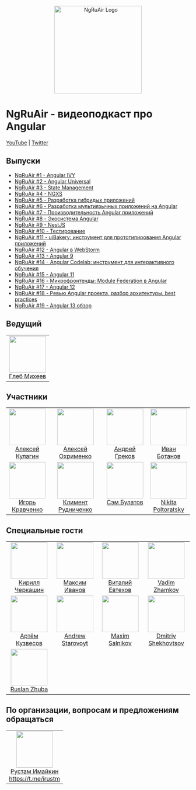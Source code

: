 <p align="center">
  <a href="https://www.youtube.com/channel/UCUIac80KeiumU29aOm-K3VQ" target="blank"><img src="https://raw.githubusercontent.com/ngRuAir/ngruair/master/assets/logo.png" width="240" alt="NgRuAir Logo" /></a>
</p>

# NgRuAir - видеоподкаст про Angular

[YouTube](https://www.youtube.com/c/ngRuAir) | 
[Twitter](https://twitter.com/ngRuAir)

## Выпуски

- [NgRuAir #1 - Angular IVY](https://www.youtube.com/watch?v=O5zM5sWptTw)
- [NgRuAir #2 - Angular Universal](https://www.youtube.com/watch?v=6aYQxRgw8Sk)
- [NgRuAir #3 - State Management](https://www.youtube.com/watch?v=ffVXy7s5ciA)
- [NgRuAir #4 - NGXS](https://www.youtube.com/watch?v=0OT8O4gj6ak)
- [NgRuAir #5 - Разработка гибридых приложений](https://www.youtube.com/watch?v=eMaoMAM4t-g)
- [NgRuAir #6 - Разработка мультиязычных приложений на Angular](https://www.youtube.com/watch?v=9s9I1_bsZkc)
- [NgRuAir #7 - Производительность Angular приложений](https://www.youtube.com/watch?v=KNzDpZlGo7g)
- [NgRuAir #8 - Экосистема Angular](https://www.youtube.com/watch?v=udPlg44PzYw)
- [NgRuAir #9 - NestJS](https://www.youtube.com/watch?v=tSWluc3dL3w)
- [NgRuAir #10 - Тестирование](https://www.youtube.com/watch?v=SRPp6zRBvi8)
- [NgRuAir #11 - uiBakery: инструмент для прототипирования Angular приложений](https://www.youtube.com/watch?v=0zJck44Bc0E)
- [NgRuAir #12 - Angular в WebStorm](https://www.youtube.com/watch?v=jLvtwNmbPKU)
- [NgRuAir #13 - Angular 9](https://www.youtube.com/watch?v=_XY1xyEyr6I)
- [NgRuAir #14 - Angular Codelab: инструмент для интерактивного обучения](https://www.youtube.com/watch?v=h9lGLpvKeFI)
- [NgRuAir #15 - Angular 11](https://www.youtube.com/watch?v=J98fHG0Z4wQ)
- [NgRuAir #16 - Микрофронтенды: Module Federation в Angular](https://www.youtube.com/watch?v=sC3m6fRou6k)
- [NgRuAir #17 - Angular 12](https://www.youtube.com/watch?v=F3FO4I3anQQ)
- [NgRuAir #18 - Ревью Angular проекта, разбор архитектуры, best practices](https://www.youtube.com/watch?v=b2G28fUcLws)
- [NgRuAir #19 - Angular 13 обзор](https://www.youtube.com/watch?v=dcWD7sx9aLU)

## Ведущий

<table>
  <tbody>
    <tr>
      <td align="center" valign="top">
        <img width="100" height="100" src="https://github.com/glebmachine.png?s=150">
        <br>
        <a href="https://github.com/glebmachine">Глеб Михеев</a>
      </td>
    </tr>
  </tbody>
</table>


## Участники
<table>
  <tbody>
    <tr>
      <td align="center" valign="top">
        <img width="100" height="100" src="https://github.com/alQlagin.png?s=150">
        <br>
        <a href="https://github.com/alQlagin">Алексей Кулагин</a>
      </td>
      <td align="center" valign="top">
        <img width="100" height="100" src="https://github.com/obenjiro.png?s=150">
        <br>
        <a href="https://github.com/obenjiro">Алексей Охрименко</a>
      </td>
      <td align="center" valign="top">
        <img width="100" height="100" src="https://github.com/thekiba.png?s=150">
        <br>
        <a href="https://github.com/thekiba">Андрей Греков</a>
      </td>
      <td align="center" width="20%" valign="top">
        <img width="100" height="100" src="https://github.com/StressoID.png?s=150">
        <br>
        <a href="https://github.com/StressoID">Иван Ботанов</a>
      </td>
     </tr>
     <tr>
     <td align="center" width="20%" valign="top">
        <img width="100" height="100" src="https://github.com/Gorniv.png?s=150">
        <br>
        <a href="https://github.com/Gorniv">Игорь Кравченко</a>
      </td>
     <td align="center" valign="top">
        <img width="100" height="100" src="https://github.com/klimentru1986.png?s=150">
        <br>
        <a href="https://github.com/klimentru1986">Климент Рудниченко</a>
      </td>
       <td align="center" valign="top">
        <img width="100" height="100" src="https://github.com/mephistorine.png?s=150">
        <br>
        <a href="https://github.com/mephistorine">Сэм Булатов</a>
      </td>
       <td align="center" valign="top">
        <img width="100" height="100" src="https://github.com/Tibing.png?s=150">
        <br>
        <a href="https://github.com/Tibing">Nikita Poltoratsky</a>
      </td>
     </tr>
  </tbody>
</table>

## Специальные гости

<table>
  <tbody>
    <tr>
      <td align="center" valign="top">
        <img width="100" height="100" src="https://github.com/kirjs.png?s=150">
        <br>
        <a href="https://github.com/kirjs">Кирилл Черкашин</a>
      </td>
      <td align="center" valign="top">
        <img width="100" height="100" src="https://github.com/splincode.png?s=150">
        <br>
        <a href="https://github.com/splincode">Максим Иванов</a>
      </td>
      <td align="center" valign="top">
        <img width="100" height="100" src="https://github.com/GonzoLigga.png?s=150">
        <br>
        <a href="https://github.com/GonzoLigga">Виталий Евтехов</a>
      </td>
      <td align="center" valign="top">
        <img width="100" height="100" src="https://github.com/vadjs.png?s=150">
        <br>
        <a href="https://github.com/vadjs">Vadim Zhamkov</a>
      </td>
      </tr>
      <tr>
      <td align="center" valign="top">
        <img width="100 height="100" src="https://github.com/ArtKuz.png?s=150">
        <br>
        <a href="https://github.com/ArtKuz">Артём Кузвесов</a>
      </td>
      <td align="center" valign="top">
        <img width="100" height="100" src="https://github.com/anstarovoyt.png?s=150">
        <br>
        <a href="https://github.com/anstarovoyt">Andrew Starovoyt</a>
      </td>
      <td align="center" valign="top">
        <img width="100" height="100" src="https://github.com/webmaxru.png?s=150">
        <br>
        <a href="https://github.com/webmaxru">Maxim Salnikov</a>
      </td>
      <td align="center" valign="top">
        <img width="100" height="100" src="https://github.com/valorkin.png?s=150">
        <br>
        <a href="https://github.com/valorkin">Dmitriy Shekhovtsov</a>
      </td>
    </tr>
    <tr>
      <td align="center" valign="top">
        <img width="100" height="100" src="https://github.com/ruslan-zhuba.png?s=150">
        <br>
        <a href="https://github.com/ruslan-zhuba">Ruslan Zhuba</a>
      </td>
    </tr>
  </tbody>
</table>

## По организации, вопросам и предложениям обращаться

<table>
  <tbody>
    <tr>
      <td align="center" valign="top">
        <img width="100" height="100" src="https://github.com/irustm.png?s=150">
        <br>
        <a href="https://github.com/irustm">Рустам Имайкин</a> <br>
        <a href="https://t.me/irustm">https://t.me/irustm</a>
      </td>
    </tr>
  </tbody>
</table>
